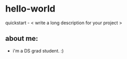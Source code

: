 # hello-world
quickstart - < write a long description for your project >

## about me: 
* i'm a DS grad student. :)

